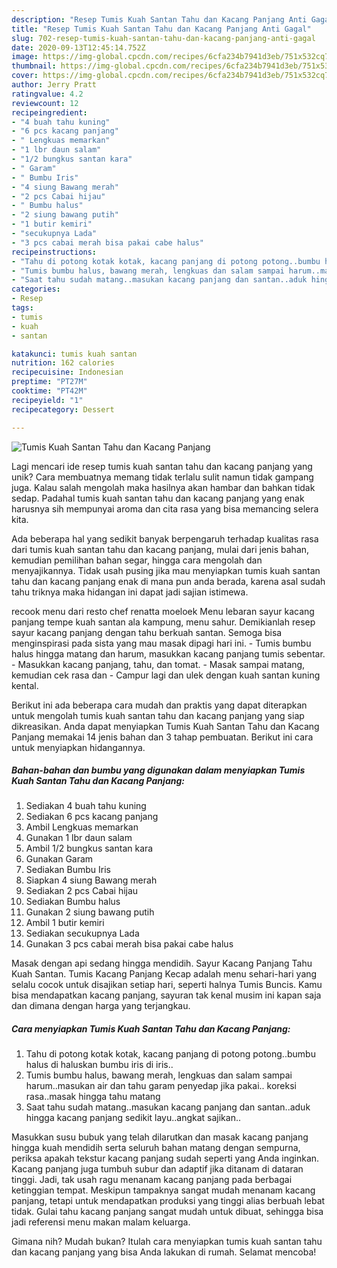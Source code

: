 ```yaml
---
description: "Resep Tumis Kuah Santan Tahu dan Kacang Panjang Anti Gagal"
title: "Resep Tumis Kuah Santan Tahu dan Kacang Panjang Anti Gagal"
slug: 702-resep-tumis-kuah-santan-tahu-dan-kacang-panjang-anti-gagal
date: 2020-09-13T12:45:14.752Z
image: https://img-global.cpcdn.com/recipes/6cfa234b7941d3eb/751x532cq70/tumis-kuah-santan-tahu-dan-kacang-panjang-foto-resep-utama.jpg
thumbnail: https://img-global.cpcdn.com/recipes/6cfa234b7941d3eb/751x532cq70/tumis-kuah-santan-tahu-dan-kacang-panjang-foto-resep-utama.jpg
cover: https://img-global.cpcdn.com/recipes/6cfa234b7941d3eb/751x532cq70/tumis-kuah-santan-tahu-dan-kacang-panjang-foto-resep-utama.jpg
author: Jerry Pratt
ratingvalue: 4.2
reviewcount: 12
recipeingredient:
- "4 buah tahu kuning"
- "6 pcs kacang panjang"
- " Lengkuas memarkan"
- "1 lbr daun salam"
- "1/2 bungkus santan kara"
- " Garam"
- " Bumbu Iris"
- "4 siung Bawang merah"
- "2 pcs Cabai hijau"
- " Bumbu halus"
- "2 siung bawang putih"
- "1 butir kemiri"
- "secukupnya Lada"
- "3 pcs cabai merah bisa pakai cabe halus"
recipeinstructions:
- "Tahu di potong kotak kotak, kacang panjang di potong potong..bumbu halus di haluskan bumbu iris di iris.."
- "Tumis bumbu halus, bawang merah, lengkuas dan salam sampai harum..masukan air dan tahu garam penyedap jika pakai.. koreksi rasa..masak hingga tahu matang"
- "Saat tahu sudah matang..masukan kacang panjang dan santan..aduk hingga kacang panjang sedikit layu..angkat sajikan.."
categories:
- Resep
tags:
- tumis
- kuah
- santan

katakunci: tumis kuah santan 
nutrition: 162 calories
recipecuisine: Indonesian
preptime: "PT27M"
cooktime: "PT42M"
recipeyield: "1"
recipecategory: Dessert

---
```



![Tumis Kuah Santan Tahu dan Kacang Panjang](https://img-global.cpcdn.com/recipes/6cfa234b7941d3eb/751x532cq70/tumis-kuah-santan-tahu-dan-kacang-panjang-foto-resep-utama.jpg)

Lagi mencari ide resep tumis kuah santan tahu dan kacang panjang yang unik? Cara membuatnya memang tidak terlalu sulit namun tidak gampang juga. Kalau salah mengolah maka hasilnya akan hambar dan bahkan tidak sedap. Padahal tumis kuah santan tahu dan kacang panjang yang enak harusnya sih mempunyai aroma dan cita rasa yang bisa memancing selera kita.

Ada beberapa hal yang sedikit banyak berpengaruh terhadap kualitas rasa dari tumis kuah santan tahu dan kacang panjang, mulai dari jenis bahan, kemudian pemilihan bahan segar, hingga cara mengolah dan menyajikannya. Tidak usah pusing jika mau menyiapkan tumis kuah santan tahu dan kacang panjang enak di mana pun anda berada, karena asal sudah tahu triknya maka hidangan ini dapat jadi sajian istimewa.

recook menu dari resto chef renatta moeloek Menu lebaran sayur kacang panjang tempe kuah santan ala kampung, menu sahur. Demikianlah resep sayur kacang panjang dengan tahu berkuah santan. Semoga bisa menginspirasi pada sista yang mau masak dipagi hari ini. - Tumis bumbu halus hingga matang dan harum, masukkan kacang panjang tumis sebentar. - Masukkan kacang panjang, tahu, dan tomat. - Masak sampai matang, kemudian cek rasa dan - Campur lagi dan ulek dengan kuah santan kuning kental.


Berikut ini ada beberapa cara mudah dan praktis yang dapat diterapkan untuk mengolah tumis kuah santan tahu dan kacang panjang yang siap dikreasikan. Anda dapat menyiapkan Tumis Kuah Santan Tahu dan Kacang Panjang memakai 14 jenis bahan dan 3 tahap pembuatan. Berikut ini cara untuk menyiapkan hidangannya.

<!--inarticleads1-->

##### Bahan-bahan dan bumbu yang digunakan dalam menyiapkan Tumis Kuah Santan Tahu dan Kacang Panjang:

1. Sediakan 4 buah tahu kuning
1. Sediakan 6 pcs kacang panjang
1. Ambil  Lengkuas memarkan
1. Gunakan 1 lbr daun salam
1. Ambil 1/2 bungkus santan kara
1. Gunakan  Garam
1. Sediakan  Bumbu Iris
1. Siapkan 4 siung Bawang merah
1. Sediakan 2 pcs Cabai hijau
1. Sediakan  Bumbu halus
1. Gunakan 2 siung bawang putih
1. Ambil 1 butir kemiri
1. Sediakan secukupnya Lada
1. Gunakan 3 pcs cabai merah bisa pakai cabe halus


Masak dengan api sedang hingga mendidih. Sayur Kacang Panjang Tahu Kuah Santan. Tumis Kacang Panjang Kecap adalah menu sehari-hari yang selalu cocok untuk disajikan setiap hari, seperti halnya Tumis Buncis. Kamu bisa mendapatkan kacang panjang, sayuran tak kenal musim ini kapan saja dan dimana dengan harga yang terjangkau. 

<!--inarticleads2-->

##### Cara menyiapkan Tumis Kuah Santan Tahu dan Kacang Panjang:

1. Tahu di potong kotak kotak, kacang panjang di potong potong..bumbu halus di haluskan bumbu iris di iris..
1. Tumis bumbu halus, bawang merah, lengkuas dan salam sampai harum..masukan air dan tahu garam penyedap jika pakai.. koreksi rasa..masak hingga tahu matang
1. Saat tahu sudah matang..masukan kacang panjang dan santan..aduk hingga kacang panjang sedikit layu..angkat sajikan..


Masukkan susu bubuk yang telah dilarutkan dan masak kacang panjang hingga kuah mendidih serta seluruh bahan matang dengan sempurna, periksa apakah tekstur kacang panjang sudah seperti yang Anda inginkan. Kacang panjang juga tumbuh subur dan adaptif jika ditanam di dataran tinggi. Jadi, tak usah ragu menanam kacang panjang pada berbagai ketinggian tempat. Meskipun tampaknya sangat mudah menanam kacang panjang, tetapi untuk mendapatkan produksi yang tinggi alias berbuah lebat tidak. Gulai tahu kacang panjang sangat mudah untuk dibuat, sehingga bisa jadi referensi menu makan malam keluarga. 

Gimana nih? Mudah bukan? Itulah cara menyiapkan tumis kuah santan tahu dan kacang panjang yang bisa Anda lakukan di rumah. Selamat mencoba!
